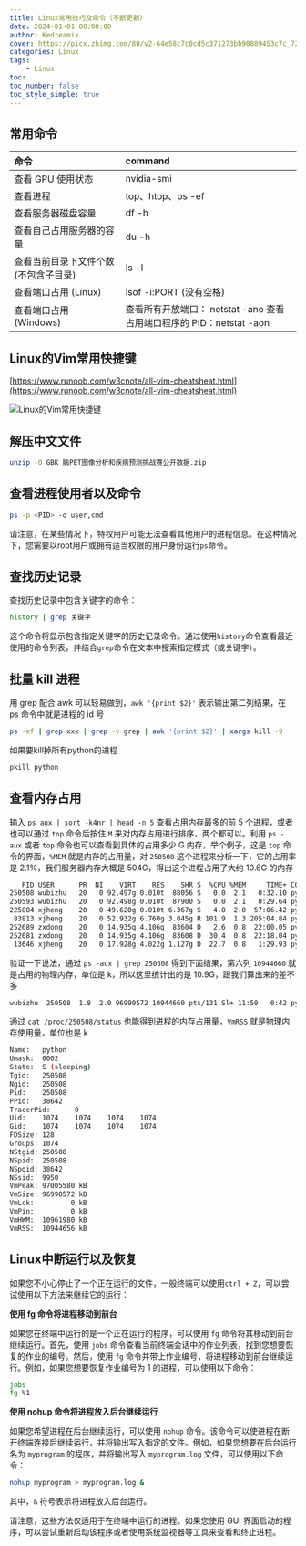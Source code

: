 ```yaml
---
title: Linux常用技巧及命令（不断更新）
date: 2024-01-01 00:00:00
author: Kedreamix
cover: https://picx.zhimg.com/80/v2-64e58c7c0cd5c371273bb90889453c7c_720w.png
categories: Linux
tags:
    - Linux
toc:
toc_number: false
toc_style_simple: true
---
```


## 常用命令

| 命令                                  | command                                                      |
| :------------------------------------ | :----------------------------------------------------------- |
| 查看 GPU 使用状态                     | nvidia-smi  |  gpustat -i (需 pip install gpustat) | nvitop（需pip install nvitop） |
| 查看进程                              | top、htop、ps -ef | grep [pid]                              |
| 查看服务器磁盘容量                    | df -h                                                        |
| 查看自己占用服务器的容量              | du -h                                                        |
| 查看当前目录下文件个数 (不包含子目录) | ls -l | grep “^-“ | wc -l                                  |
| 查看端口占用 (Linux)                  | lsof -i:PORT (没有空格)                                      |
| 查看端口占用 (Windows)                | 查看所有开放端口： netstat -ano 查看占用端口程序的 PID：netstat -aon | findstr “PORT” 查看占用端口的 PID 所对应的程序：tasklist | findstr “PID” 杀死占用端口的进程：taskkill /T /F /PID “PID” |

## Linux的Vim常用快捷键

[https://www.runoob.com/w3cnote/all-vim-cheatsheat.html](https://www.runoob.com/w3cnote/all-vim-cheatsheat.html)



![Linux的Vim常用快捷键](https://picx.zhimg.com/v2-8ccbfe019bbbb1f2062d5bd6ff9d75f4.png)



## 解压中文文件

```bash
unzip -O GBK 脑PET图像分析和疾病预测挑战赛公开数据.zip
```



## 查看进程使用者以及命令

```bash
ps -p <PID> -o user,cmd
```

请注意，在某些情况下，特权用户可能无法查看其他用户的进程信息。在这种情况下，您需要以root用户或拥有适当权限的用户身份运行`ps`命令。



## 查找历史记录

查找历史记录中包含关键字的命令：

```bash
history | grep 关键字
```

这个命令将显示包含指定关键字的历史记录命令。通过使用`history`命令查看最近使用的命令列表，并结合`grep`命令在文本中搜索指定模式（或关键字）。



## 批量 kill 进程

用 grep 配合 awk 可以轻易做到，`awk '{print $2}'` 表示输出第二列结果，在 ps 命令中就是进程的 id 号

```bash
ps -ef | grep xxx | grep -v grep | awk '{print $2}' | xargs kill -9
```

如果要kill掉所有python的进程

```bash
pkill python
```

## 查看内存占用

输入 `ps aux | sort -k4nr | head -n 5` 查看占用内存最多的前 5 个进程，或者也可以通过 `top` 命令后按住 `M` 来对内存占用进行排序，两个都可以。利用 `ps -aux` 或者 `top` 命令也可以查看到具体的占用多少 G 内存，举个例子，这是 `top` 命令的界面，`%MEM` 就是内存的占用量，对 `250508` 这个进程来分析一下，它的占用率是 2.1%，我们服务器内存大概是 504G，得出这个进程占用了大约 10.6G 的内存

```bash
   PID USER      PR  NI    VIRT    RES    SHR S  %CPU %MEM     TIME+ COMMAND
250508 wubizhu   20   0 92.497g 0.010t  88056 S   0.0  2.1   0:32.10 python
250593 wubizhu   20   0 92.498g 0.010t  87900 S   0.0  2.1   0:29.64 python
225884 xjheng    20   0 49.620g 0.010t 6.367g S   4.8  2.0  57:06.42 python
 83813 xjheng    20   0 52.932g 6.760g 3.045g R 101.9  1.3 205:04.84 python
252689 zxdong    20   0 14.935g 4.106g  83604 D   2.6  0.8  22:00.05 python
252681 zxdong    20   0 14.935g 4.106g  83608 D  30.4  0.8  22:18.04 python
 13646 xjheng    20   0 17.928g 4.022g 1.127g D  22.7  0.8   1:29.93 python
```

验证一下说法，通过 `ps -aux | grep 250508` 得到下面结果，第六列 `10944660` 就是占用的物理内存，单位是 k，所以这里统计出的是 10.9G，跟我们算出来的差不多

```bash
wubizhu  250508  1.8  2.0 96990572 10944660 pts/131 Sl+ 11:50   0:42 python xx.py
```

通过 `cat /proc/250508/status` 也能得到进程的内存占用量，`VmRSS` 就是物理内存使用量，单位也是 k

```bash
Name:   python
Umask:  0002
State:  S (sleeping)
Tgid:   250508
Ngid:   250508
Pid:    250508
PPid:   38642
TracerPid:      0
Uid:    1074    1074    1074    1074
Gid:    1074    1074    1074    1074
FDSize: 128
Groups: 1074
NStgid: 250508
NSpid:  250508
NSpgid: 38642
NSsid:  9950
VmPeak: 97005580 kB
VmSize: 96990572 kB
VmLck:         0 kB
VmPin:         0 kB
VmHWM:  10961980 kB
VmRSS:  10944656 kB
```





## Linux中断运行以及恢复

如果您不小心停止了一个正在运行的文件，一般终端可以使用`ctrl + Z`，可以尝试使用以下方法来继续它的运行：

**使用 fg 命令将进程移动到前台**

如果您在终端中运行的是一个正在运行的程序，可以使用 `fg` 命令将其移动到前台继续运行。首先，使用 `jobs` 命令查看当前终端会话中的作业列表，找到您想要恢复的作业的编号。然后，使用 `fg` 命令并带上作业编号，将进程移动到前台继续运行。例如，如果您想要恢复作业编号为 1 的进程，可以使用以下命令：

```bash
jobs
fg %1
```

**使用 nohup 命令将进程放入后台继续运行**

如果您希望进程在后台继续运行，可以使用 `nohup` 命令。该命令可以使进程在断开终端连接后继续运行，并将输出写入指定的文件。例如，如果您想要在后台运行名为 `myprogram` 的程序，并将输出写入 `myprogram.log` 文件，可以使用以下命令：

```bash
nohup myprogram > myprogram.log &
```

其中，`&` 符号表示将进程放入后台运行。

请注意，这些方法仅适用于在终端中运行的进程。如果您使用 GUI 界面启动的程序，可以尝试重新启动该程序或者使用系统监视器等工具来查看和终止进程。